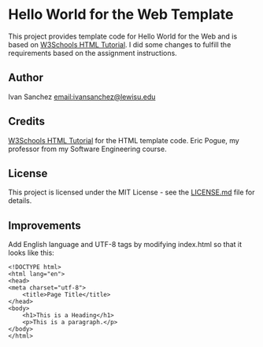 # Hello World for the Web Template
This project provides template code for Hello World for the Web and is based on 
[W3Schools HTML Tutorial](https://www.w3schools.com/html/). 
I did some changes to fulfill the requirements based on the assignment instructions.
## Author
Ivan Sanchez [email:ivansanchez@lewisu.edu](mailto:ivansanchez@lewisu.edu)

## Credits
[W3Schools HTML Tutorial](https://www.w3schools.com/html/) for the HTML template code.
Eric Pogue, my professor from my Software Engineering course. 

## License
This project is licensed under the MIT License - see the [LICENSE.md](LICENSE) file for details.

## Improvements
Add English language and UTF-8 tags by modifying index.html so that it looks like this:
```
<!DOCTYPE html>
<html lang="en">
<head>
<meta charset="utf-8">
	<title>Page Title</title>
</head>
<body>
	<h1>This is a Heading</h1>
	<p>This is a paragraph.</p>
</body>
</html>
```
